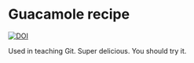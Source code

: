 # Guacamole recipe

[![DOI](https://sandbox.zenodo.org/badge/468252094.svg)](https://sandbox.zenodo.org/badge/latestdoi/468252094)



Used in teaching Git.
Super delicious. You should try it.
